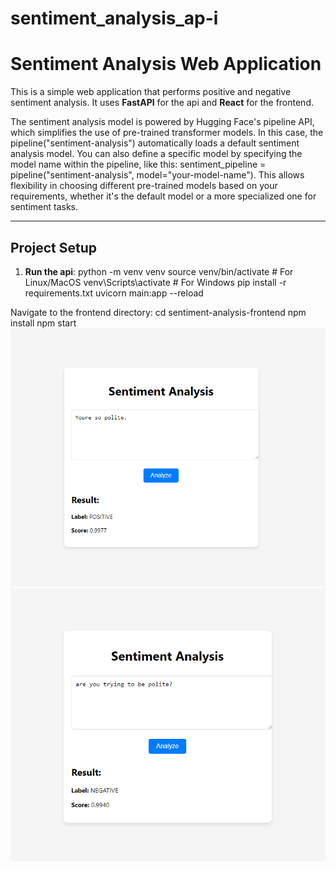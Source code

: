 # sentiment_analysis_ap-i
# Sentiment Analysis Web Application

This is a simple web application that performs positive and negative sentiment analysis. It uses **FastAPI** for the api and **React** for the frontend.

The sentiment analysis model is powered by Hugging Face's pipeline API, which simplifies the use of pre-trained transformer models. In this case, the pipeline("sentiment-analysis") automatically loads a default sentiment analysis model. You can also define a specific model by specifying the model name within the pipeline, like this: sentiment_pipeline = pipeline("sentiment-analysis", model="your-model-name"). This allows flexibility in choosing different pre-trained models based on your requirements, whether it's the default model or a more specialized one for sentiment tasks.

---

## Project Setup


1. **Run the api**:
python -m venv venv
source venv/bin/activate  # For Linux/MacOS
venv\Scripts\activate     # For Windows
pip install -r requirements.txt
uvicorn main:app --reload

Navigate to the frontend directory:
cd sentiment-analysis-frontend
npm install
npm start
![Alt Text](image.png)
![Alt Text](image2.png)
